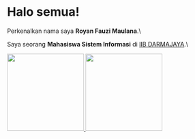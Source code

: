 # Halo semua! 

Perkenalkan nama saya **Royan Fauzi Maulana**.\

Saya seorang **Mahasiswa Sistem Informasi** di [IIB DARMAJAYA](https://www.darmajaya.ac.id/).\

<p align="left">
<a href="https://github.com/royanfauzimaulana25">
  <img height="180em" src="https://github-readme-stats-eight-theta.vercel.app/api?username=royanfauzimaulana25&show_icons=true&theme=algolia&include_all_commits=true&count_private=true"/>
  <img height="180em" src="https://github-readme-stats-eight-theta.vercel.app/api/top-langs/?username=royanfauzimaulana25&layout=compact&langs_count=8&theme=algolia"/>
</a>
</p>
